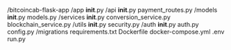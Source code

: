 /bitcoincab-flask-app
    /app
        __init__.py
        /api
            __init__.py
            payment_routes.py
        /models
            __init__.py
            models.py
        /services
            __init__.py
            conversion_service.py
            blockchain_service.py
        /utils
            __init__.py
            security.py
        /auth
            __init__.py
            auth.py
        config.py
    /migrations
    requirements.txt
    Dockerfile
    docker-compose.yml
    .env
    run.py
